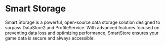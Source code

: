 # Smart Storage
Smart Storage is a powerful, open-source data storage solution designed to surpass DataStore2 and ProfileService. With advanced features focused on preventing data loss and optimizing performance, SmartStore ensures your game data is secure and always accessible.
